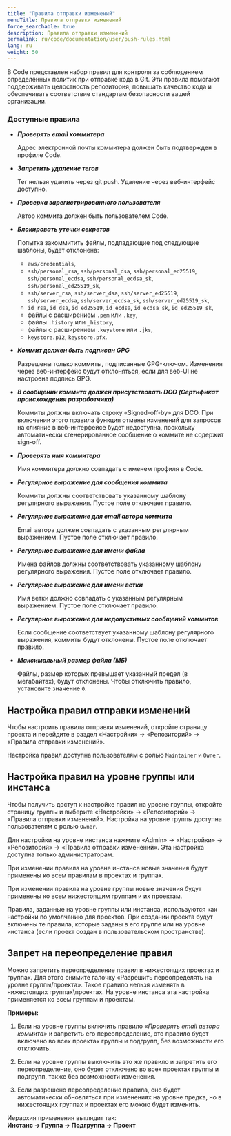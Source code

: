 ```yaml
---
title: "Правила отправки изменений"
menuTitle: Правила отправки изменений
force_searchable: true
description: Правила отправки изменений
permalink: ru/code/documentation/user/push-rules.html
lang: ru
weight: 50
---
```


В Code представлен набор правил для контроля за соблюдением определённых политик при отправке кода в Git. Эти правила помогают поддерживать целостность репозитория, повышать качество кода и обеспечивать соответствие стандартам безопасности вашей организации.

### Доступные правила

- ***Проверять email коммитера***  

  Адрес электронной почты коммитера должен быть подтвержден в профиле Code.

- ***Запретить удаление тегов***  

  Тег нельзя удалить через git push. Удаление через веб-интерфейс доступно.  

- ***Проверка зарегистрированного пользователя***  

  Автор коммита должен быть пользователем Code.

- ***Блокировать утечки секретов***  

  Попытка закоммитить файлы, подпадающие под следующие шаблоны, будет отклонена:
  
  - `aws/credentials`,
  - `ssh/personal_rsa`, `ssh/personal_dsa`, `ssh/personal_ed25519`, `ssh/personal_ecdsa`, `ssh/personal_ecdsa_sk`, `ssh/personal_ed25519_sk`,
  - `ssh/server_rsa`, `ssh/server_dsa`, `ssh/server_ed25519`, `ssh/server_ecdsa`, `ssh/server_ecdsa_sk`, `ssh/server_ed25519_sk`,
  - `id_rsa`, `id_dsa`, `id_ed25519`, `id_ecdsa`, `id_ecdsa_sk`, `id_ed25519_sk`,
  - файлы с расширением `.pem` или `.key`,
  - файлы `.history` или `_history`,
  - файлы с расширением `.keystore` или `.jks`,
  - `keystore.p12`, `keystore.pfx`.

- ***Коммит должен быть подписан GPG***  

  Разрешены только коммиты, подписанные GPG-ключом. Изменения через веб-интерфейс будут отклоняться, если для веб-UI не настроена подпись GPG.  

- ***В сообщении коммита должен присутствовать DCO (Сертификат происхождения разработчика)***  

  Коммиты должны включать строку «Signed-off-by» для DCO. При включении этого правила функция отмены изменений для запросов на слияние в веб-интерфейсе будет недоступна, поскольку автоматически сгенерированное сообщение о коммите не содержит sign-off.  

- ***Проверять имя коммитера***

  Имя коммитера должно совпадать с именем профиля в Code.  

- ***Регулярное выражение для сообщения коммита***  

  Коммиты должны соответствовать указанному шаблону регулярного выражения. Пустое поле отключает правило.  

- ***Регулярное выражение для email автора коммита***  

  Email автора должен совпадать с указанным регулярным выражением. Пустое поле отключает правило.  

- ***Регулярное выражение для имени файла***  

  Имена файлов должны соответствовать указанному шаблону регулярного выражения. Пустое поле отключает правило.  

- ***Регулярное выражение для имени ветки***  

  Имя ветки должно совпадать с указанным регулярным выражением. Пустое поле отключает правило.  

- ***Регулярное выражение для недопустимых сообщений коммитов***  

  Если сообщение соответствует указанному шаблону регулярного выражения, коммиты будут отклонены. Пустое поле отключает правило.  

- ***Максимальный размер файла (МБ)***  

  Файлы, размер которых превышает указанный предел (в мегабайтах), будут отклонены. Чтобы отключить правило, установите значение `0`.  

## Настройка правил отправки изменений

Чтобы настроить правила отправки изменений, откройте страницу проекта и перейдите в раздел «Настройки» → «Репозиторий» → «Правила отправки изменений».  

Настройка правил доступна пользователям с ролью `Maintainer` и `Owner`.  

## Настройка правил на уровне группы или инстанса

Чтобы получить доступ к настройке правил на уровне группы, откройте страницу группы и выберите «Настройки» → «Репозиторий» → «Правила отправки изменений». Настройка на уровне группы доступна пользователям с ролью `Owner`.  

Для настройки на уровне инстанса нажмите «Admin» → «Настройки» → «Репозиторий» → «Правила отправки изменений». Эта настройка доступна только администраторам. 

При изменении правила на уровне инстанса новые значения будут применены ко всем правилам в проектах и группах.

При изменении правила на уровне группы новые значения будут применены ко всем нижестоящим группам и их проектам.

Правила, заданные на уровне группы или инстанса, используются как настройки по умолчанию для проектов. При создании проекта будут включены те правила, которые заданы в его группе или на уровне инстанса (если проект создан в пользовательском пространстве).  

## Запрет на переопределение правил

Можно запретить переопределение правил в нижестоящих проектах и группах. Для этого снимите галочку «Разрешить переопределять на уровне группы/проекта». Такое правило нельзя изменять в нижестоящих группах\проектах. На уровне инстанса эта настройка применяется ко всем группам и проектам.

**Примеры:**

1. Если на уровне группы включить правило *«Проверять email автора коммита»* и запретить его переопределение, это правило будет включено во всех проектах группы и подгрупп, без возможности его отключить.  

2. Если на уровне группы выключить это же правило и запретить его переопределение, оно будет отключено во всех проектах группы и подгрупп, также без возможности изменения. 
3. Если разрешено переопределение правила, оно будет автоматически обновляться при изменениях на уровне предка, но в нижестоящих группах и проектах его можно будет изменить.


Иерархия применения выглядит так:  
**Инстанс → Группа → Подгруппа → Проект**
